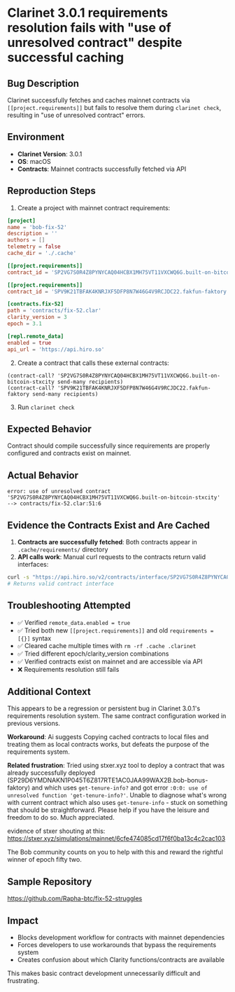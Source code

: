 # Clarinet 3.0.1 requirements resolution fails with "use of unresolved contract" despite successful caching

## Bug Description

Clarinet successfully fetches and caches mainnet contracts via `[[project.requirements]]` but fails to resolve them during `clarinet check`, resulting in "use of unresolved contract" errors.

## Environment

- **Clarinet Version**: 3.0.1
- **OS**: macOS
- **Contracts**: Mainnet contracts successfully fetched via API

## Reproduction Steps

1. Create a project with mainnet contract requirements:

```toml
[project]
name = 'bob-fix-52'
description = ''
authors = []
telemetry = false
cache_dir = './.cache'

[[project.requirements]]
contract_id = 'SP2VG7S0R4Z8PYNYCAQ04HCBX1MH75VT11VXCWQ6G.built-on-bitcoin-stxcity'

[[project.requirements]]
contract_id = 'SPV9K21TBFAK4KNRJXF5DFP8N7W46G4V9RCJDC22.fakfun-faktory'

[contracts.fix-52]
path = 'contracts/fix-52.clar'
clarity_version = 3
epoch = 3.1

[repl.remote_data]
enabled = true
api_url = 'https://api.hiro.so'
```

2. Create a contract that calls these external contracts:

```clarity
(contract-call? 'SP2VG7S0R4Z8PYNYCAQ04HCBX1MH75VT11VXCWQ6G.built-on-bitcoin-stxcity send-many recipients)
(contract-call? 'SPV9K21TBFAK4KNRJXF5DFP8N7W46G4V9RCJDC22.fakfun-faktory send-many recipients)
```

3. Run `clarinet check`

## Expected Behavior

Contract should compile successfully since requirements are properly configured and contracts exist on mainnet.

## Actual Behavior

```
error: use of unresolved contract 'SP2VG7S0R4Z8PYNYCAQ04HCBX1MH75VT11VXCWQ6G.built-on-bitcoin-stxcity'
--> contracts/fix-52.clar:51:6
```

## Evidence the Contracts Exist and Are Cached

1. **Contracts are successfully fetched**: Both contracts appear in `.cache/requirements/` directory
2. **API calls work**: Manual curl requests to the contracts return valid interfaces:

```bash
curl -s "https://api.hiro.so/v2/contracts/interface/SP2VG7S0R4Z8PYNYCAQ04HCBX1MH75VT11VXCWQ6G/built-on-bitcoin-stxcity"
# Returns valid contract interface
```

## Troubleshooting Attempted

- ✅ Verified `remote_data.enabled = true`
- ✅ Tried both new `[[project.requirements]]` and old `requirements = [{}]` syntax
- ✅ Cleared cache multiple times with `rm -rf .cache .clarinet`
- ✅ Tried different epoch/clarity_version combinations
- ✅ Verified contracts exist on mainnet and are accessible via API
- ❌ Requirements resolution still fails

## Additional Context

This appears to be a regression or persistent bug in Clarinet 3.0.1's requirements resolution system. The same contract configuration worked in previous versions.

**Workaround**: Ai suggests Copying cached contracts to local files and treating them as local contracts works, but defeats the purpose of the requirements system.

**Related frustration**: Tried using stxer.xyz tool to deploy a contract that was already successfully deployed (SP29D6YMDNAKN1P045T6Z817RTE1AC0JAA99WAX2B.bob-bonus-faktory) and which uses `get-tenure-info?` and got error `:0:0: use of unresolved function 'get-tenure-info?'`. Unable to diagnose what's wrong with current contract which also uses `get-tenure-info` - stuck on something that should be straightforward. Please help if you have the leisure and freedom to do so. Much appreciated.

evidence of stxer shouting at this: https://stxer.xyz/simulations/mainnet/6cfe474085cd17f6f0ba13c4c2cac103

The Bob community counts on you to help with this and reward the rightful winner of epoch fifty two.

## Sample Repository

https://github.com/Rapha-btc/fix-52-struggles

## Impact

- Blocks development workflow for contracts with mainnet dependencies
- Forces developers to use workarounds that bypass the requirements system
- Creates confusion about which Clarity functions/contracts are available

This makes basic contract development unnecessarily difficult and frustrating.
